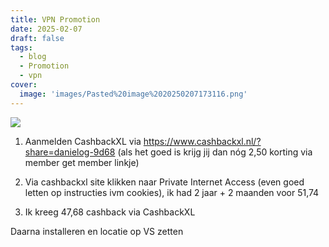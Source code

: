 ```yaml
---
title: VPN Promotion
date: 2025-02-07
draft: false
tags:
  - blog
  - Promotion
  - vpn
cover:
  image: 'images/Pasted%20image%2020250207173116.png'
---
```

![](/images/Pasted%20image%2020250207173116.png)

1. Aanmelden CashbackXL via https://www.cashbackxl.nl/?share=danielog-9d68 (als het goed is krijg jij dan nóg 2,50 korting via member get member linkje) 

2. Via cashbackxl site klikken naar Private Internet Access (even goed letten op instructies ivm cookies), ik had 2 jaar + 2 maanden voor 51,74

3. Ik kreeg 47,68 cashback via CashbackXL

Daarna installeren en locatie op VS zetten
